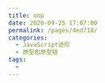 ```yaml
---
title: oop
date: 2020-09-25 17:07:00
permalink: /pages/4ed718/
categories:
  - JavaScript进阶
  - 原型和原型链
tags:
  -
---
```

